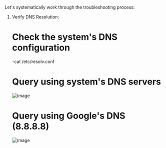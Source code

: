 Let's systematically work through the troubleshooting process:
1. Verify DNS Resolution:
   # Check the system's DNS configuration
   -cat /etc/resolv.conf
   
   # Query using system's DNS servers
   ![image](https://github.com/user-attachments/assets/3fb0899e-a915-4588-b519-faf514b882b7)

    # Query using Google's DNS (8.8.8.8)
   ![image](https://github.com/user-attachments/assets/84c533a4-5636-415b-ad3e-2741d4cc5549)


   
